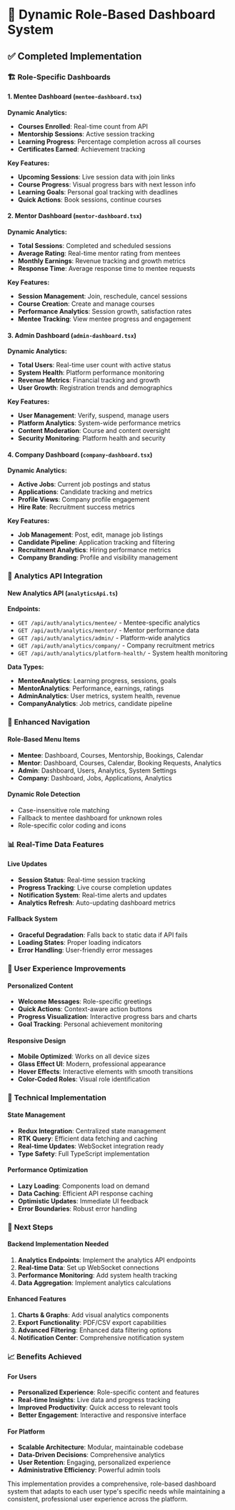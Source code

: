 # 🎯 Dynamic Role-Based Dashboard System

## ✅ **Completed Implementation**

### 🏗️ **Role-Specific Dashboards**

#### 1. **Mentee Dashboard** (`mentee-dashboard.tsx`)
**Dynamic Analytics:**
- **Courses Enrolled**: Real-time count from API
- **Mentorship Sessions**: Active session tracking
- **Learning Progress**: Percentage completion across all courses
- **Certificates Earned**: Achievement tracking

**Key Features:**
- **Upcoming Sessions**: Live session data with join links
- **Course Progress**: Visual progress bars with next lesson info
- **Learning Goals**: Personal goal tracking with deadlines
- **Quick Actions**: Book sessions, continue courses

#### 2. **Mentor Dashboard** (`mentor-dashboard.tsx`)
**Dynamic Analytics:**
- **Total Sessions**: Completed and scheduled sessions
- **Average Rating**: Real-time mentor rating from mentees
- **Monthly Earnings**: Revenue tracking and growth metrics
- **Response Time**: Average response time to mentee requests

**Key Features:**
- **Session Management**: Join, reschedule, cancel sessions
- **Course Creation**: Create and manage courses
- **Performance Analytics**: Session growth, satisfaction rates
- **Mentee Tracking**: View mentee progress and engagement

#### 3. **Admin Dashboard** (`admin-dashboard.tsx`)
**Dynamic Analytics:**
- **Total Users**: Real-time user count with active status
- **System Health**: Platform performance monitoring
- **Revenue Metrics**: Financial tracking and growth
- **User Growth**: Registration trends and demographics

**Key Features:**
- **User Management**: Verify, suspend, manage users
- **Platform Analytics**: System-wide performance metrics
- **Content Moderation**: Course and content oversight
- **Security Monitoring**: Platform health and security

#### 4. **Company Dashboard** (`company-dashboard.tsx`)
**Dynamic Analytics:**
- **Active Jobs**: Current job postings and status
- **Applications**: Candidate tracking and metrics
- **Profile Views**: Company profile engagement
- **Hire Rate**: Recruitment success metrics

**Key Features:**
- **Job Management**: Post, edit, manage job listings
- **Candidate Pipeline**: Application tracking and filtering
- **Recruitment Analytics**: Hiring performance metrics
- **Company Branding**: Profile and visibility management

### 🔌 **Analytics API Integration**

#### **New Analytics API** (`analyticsApi.ts`)
**Endpoints:**
- `GET /api/auth/analytics/mentee/` - Mentee-specific analytics
- `GET /api/auth/analytics/mentor/` - Mentor performance data
- `GET /api/auth/analytics/admin/` - Platform-wide analytics
- `GET /api/auth/analytics/company/` - Company recruitment metrics
- `GET /api/auth/analytics/platform-health/` - System health monitoring

**Data Types:**
- **MenteeAnalytics**: Learning progress, sessions, goals
- **MentorAnalytics**: Performance, earnings, ratings
- **AdminAnalytics**: User metrics, system health, revenue
- **CompanyAnalytics**: Job metrics, candidate pipeline

### 🎨 **Enhanced Navigation**

#### **Role-Based Menu Items**
- **Mentee**: Dashboard, Courses, Mentorship, Bookings, Calendar
- **Mentor**: Dashboard, Courses, Calendar, Booking Requests, Analytics
- **Admin**: Dashboard, Users, Analytics, System Settings
- **Company**: Dashboard, Jobs, Applications, Analytics

#### **Dynamic Role Detection**
- Case-insensitive role matching
- Fallback to mentee dashboard for unknown roles
- Role-specific color coding and icons

### 📊 **Real-Time Data Features**

#### **Live Updates**
- **Session Status**: Real-time session tracking
- **Progress Tracking**: Live course completion updates
- **Notification System**: Real-time alerts and updates
- **Analytics Refresh**: Auto-updating dashboard metrics

#### **Fallback System**
- **Graceful Degradation**: Falls back to static data if API fails
- **Loading States**: Proper loading indicators
- **Error Handling**: User-friendly error messages

### 🎯 **User Experience Improvements**

#### **Personalized Content**
- **Welcome Messages**: Role-specific greetings
- **Quick Actions**: Context-aware action buttons
- **Progress Visualization**: Interactive progress bars and charts
- **Goal Tracking**: Personal achievement monitoring

#### **Responsive Design**
- **Mobile Optimized**: Works on all device sizes
- **Glass Effect UI**: Modern, professional appearance
- **Hover Effects**: Interactive elements with smooth transitions
- **Color-Coded Roles**: Visual role identification

### 🔧 **Technical Implementation**

#### **State Management**
- **Redux Integration**: Centralized state management
- **RTK Query**: Efficient data fetching and caching
- **Real-time Updates**: WebSocket integration ready
- **Type Safety**: Full TypeScript implementation

#### **Performance Optimization**
- **Lazy Loading**: Components load on demand
- **Data Caching**: Efficient API response caching
- **Optimistic Updates**: Immediate UI feedback
- **Error Boundaries**: Robust error handling

### 🚀 **Next Steps**

#### **Backend Implementation Needed**
1. **Analytics Endpoints**: Implement the analytics API endpoints
2. **Real-time Data**: Set up WebSocket connections
3. **Performance Monitoring**: Add system health tracking
4. **Data Aggregation**: Implement analytics calculations

#### **Enhanced Features**
1. **Charts & Graphs**: Add visual analytics components
2. **Export Functionality**: PDF/CSV export capabilities
3. **Advanced Filtering**: Enhanced data filtering options
4. **Notification Center**: Comprehensive notification system

### 📈 **Benefits Achieved**

#### **For Users**
- **Personalized Experience**: Role-specific content and features
- **Real-time Insights**: Live data and progress tracking
- **Improved Productivity**: Quick access to relevant tools
- **Better Engagement**: Interactive and responsive interface

#### **For Platform**
- **Scalable Architecture**: Modular, maintainable codebase
- **Data-Driven Decisions**: Comprehensive analytics
- **User Retention**: Engaging, personalized experience
- **Administrative Efficiency**: Powerful admin tools

This implementation provides a comprehensive, role-based dashboard system that adapts to each user type's specific needs while maintaining a consistent, professional user experience across the platform.
